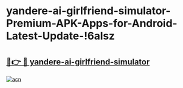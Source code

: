 # yandere-ai-girlfriend-simulator-Premium-APK-Apps-for-Android-Latest-Update-!6alsz

# <h2><a href="https://s028mp.esa.edu.pl?title=yandere-ai-girlfriend-simulator&ref=6alsz">🔗👉 🔴 yandere-ai-girlfriend-simulator</a></h2>

[![acn](https://github.com/user-attachments/assets/0f9c940e-d8b0-45ae-aac7-cd30a18b3e1c)](https://s028mp.esa.edu.pl?title=yandere-ai-girlfriend-simulator&ref=6alsz)

